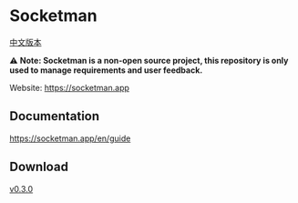 # Socketman

[中文版本](./README_CN.md)

⚠️ **Note: Socketman is a non-open source project, this repository is only used to manage requirements and user feedback.**

Website: https://socketman.app

## Documentation

https://socketman.app/en/guide

## Download

[v0.3.0](https://github.com/socketmanapp/desktop/releases/tag/v0.3.0)
